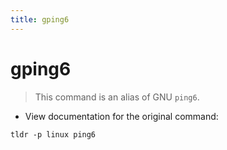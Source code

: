 ```yaml
---
title: gping6
---
```

# gping6

> This command is an alias of GNU `ping6`.

- View documentation for the original command:

`tldr -p linux ping6`
